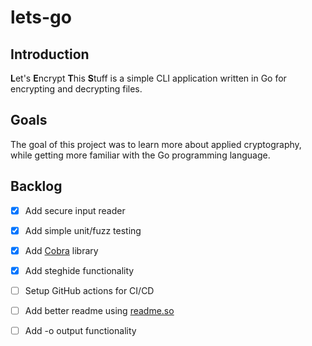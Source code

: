 # lets-go

## Introduction

**L**et's **E**ncrypt **T**his **S**tuff is a simple CLI application written in Go for encrypting and decrypting files.

## Goals

The goal of this project was to learn more about applied cryptography, while getting more familiar with the Go programming language.

## Backlog

- [x] Add secure input reader
- [x] Add simple unit/fuzz testing
- [x] Add [Cobra](https://github.com/spf13/cobra) library
- [x] Add steghide functionality
- [ ] Setup GitHub actions for CI/CD
- [ ] Add better readme using [readme.so](https://readme.so/)
- [ ] Add -o output functionality

